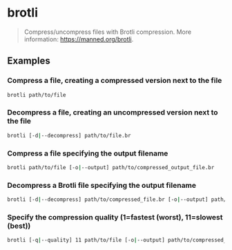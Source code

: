 # brotli

> Compress/uncompress files with Brotli compression. More information: <https://manned.org/brotli>.

## Examples

### Compress a file, creating a compressed version next to the file

```bash
brotli path/to/file
```

### Decompress a file, creating an uncompressed version next to the file

```bash
brotli [-d|--decompress] path/to/file.br
```

### Compress a file specifying the output filename

```bash
brotli path/to/file [-o|--output] path/to/compressed_output_file.br
```

### Decompress a Brotli file specifying the output filename

```bash
brotli [-d|--decompress] path/to/compressed_file.br [-o|--output] path/to/output_file
```

### Specify the compression quality (1=fastest (worst), 11=slowest (best))

```bash
brotli [-q|--quality] 11 path/to/file [-o|--output] path/to/compressed_output_file.br
```

